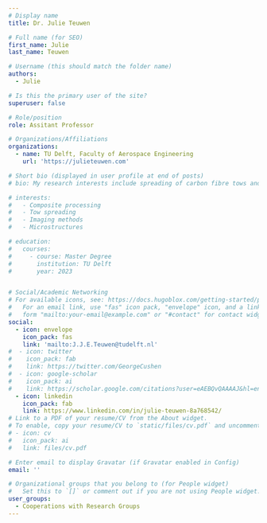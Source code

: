 ```yaml
---
# Display name
title: Dr. Julie Teuwen

# Full name (for SEO)
first_name: Julie
last_name: Teuwen

# Username (this should match the folder name)
authors:
  - Julie

# Is this the primary user of the site?
superuser: false

# Role/position
role: Assitant Professor

# Organizations/Affiliations
organizations:
  - name: TU Delft, Faculty of Aerospace Engineering
    url: 'https://julieteuwen.com'

# Short bio (displayed in user profile at end of posts)
# bio: My research interests include spreading of carbon fibre tows and defect detection and imaging

# interests:
#   - Composite processing
#   - Tow spreading
#   - Imaging methods
#   - Microstructures

# education:
#   courses:
#     - course: Master Degree
#       institution: TU Delft
#       year: 2023


# Social/Academic Networking
# For available icons, see: https://docs.hugoblox.com/getting-started/page-builder/#icons
#   For an email link, use "fas" icon pack, "envelope" icon, and a link in the
#   form "mailto:your-email@example.com" or "#contact" for contact widget.
social:
  - icon: envelope
    icon_pack: fas
    link: 'mailto:J.J.E.Teuwen@tudelft.nl'
#  - icon: twitter
#    icon_pack: fab
#    link: https://twitter.com/GeorgeCushen
#  - icon: google-scholar
#    icon_pack: ai
#    link: https://scholar.google.com/citations?user=eAEBQvQAAAAJ&hl=en
  - icon: linkedin
    icon_pack: fab
    link: https://www.linkedin.com/in/julie-teuwen-8a768542/
# Link to a PDF of your resume/CV from the About widget.
# To enable, copy your resume/CV to `static/files/cv.pdf` and uncomment the lines below.
# - icon: cv
#   icon_pack: ai
#   link: files/cv.pdf

# Enter email to display Gravatar (if Gravatar enabled in Config)
email: ''

# Organizational groups that you belong to (for People widget)
#   Set this to `[]` or comment out if you are not using People widget.
user_groups:
  - Cooperations with Research Groups
---
```


